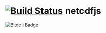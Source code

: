 [![Build Status](https://travis-ci.org/jbeezley/netcdfjs.png?branch=master)](https://travis-ci.org/jbeezley/netcdfjs) netcdfjs
========


[![Bitdeli Badge](https://d2weczhvl823v0.cloudfront.net/jbeezley/netcdfjs/trend.png)](https://bitdeli.com/free "Bitdeli Badge")


